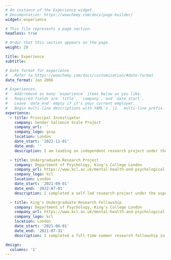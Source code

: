 ```yaml
---
# An instance of the Experience widget.
# Documentation: https://wowchemy.com/docs/page-builder/
widget: experience

# This file represents a page section.
headless: true

# Order that this section appears on the page.
weight: 20

title: Experience
subtitle: 

# Date format for experience
#   Refer to https://wowchemy.com/docs/customization/#date-format
date_format: Jan 2006

# Experiences.
#   Add/remove as many `experience` items below as you like.
#   Required fields are `title`, `company`, and `date_start`.
#   Leave `date_end` empty if it's your current employer.
#   Begin multi-line descriptions with YAML's `|2-` multi-line prefix.
experience:
  - title: Principal Investigator
    company: Gender Salience Scale Project
    company_url: ''
    company_logo: gssp
    location: London
    date_start: '2022-11-01'
    date_end: ''
    description: I am leading an independent research project under the supervision of [Dr Ashley Brown](https://www.kcl.ac.uk/people/ashley-brown) (King's College London), the aim of which is to develop and validate a new quantitative scale of gender salience. This will involve the completion of a pre-registered quantitative study, during which data will be analysed using a combination of structural equation modelling and regression modelling techniques. Read more about the project [here](https://jacob-knyspel.netlify.app/project/artificial-facial-expression-dataset-project/).

  - title: Undergraduate Research Project
    company: Department of Psychology, King's College London
    company_url: https://www.kcl.ac.uk/mental-health-and-psychological-sciences/about/departments/psychology
    company_logo: kcl
    location: London
    date_start: '2021-09-01'
    date_end: '2022-07-01'
    description: I completed a self-led research project under the supervision of [Dr. Charlotte Russell](https://www.kcl.ac.uk/people/charlotte-russell) (King’s College London), which formed the basis of my final-year undergraduate dissertation. I used generalized linear mixed-effect modelling and likelihood-based model comparisons to provide new insight into the temporal mechanics of facial expression perception in healthy individuals. For this project I was awarded an *Undergraduate Poster Conference Prize* and nominated for the *EPS/BSA Undergraduate Project Prize* and *BPS Cognitive Section Undergraduate Project Prize*.

  - title: King's Undergraduate Research Fellowship
    company: Department of Psychology, King's College London
    company_url: https://www.kcl.ac.uk/mental-health-and-psychological-sciences/about/departments/psychology
    company_logo: kcl
    location: London
    date_start: '2021-06-01'
    date_end: '2021-07-31'
    description: I completed a full-time summer research fellowship in the area of experimental social cognition under the co-supervision of [Dr. Caroline Catmur](https://www.kcl.ac.uk/people/caroline-catmur) (King’s College London) and [Ms. Mirta Stantic](https://www.psy.ox.ac.uk/people/mirta-stantic) (University of Oxford). My responsibilities included designing and programming experimental tasks, proposing recruitment strategies, analysing data, and contributing to a written report of the finished research. For this fellowship I was awarded a *King's Research Experience Award*.

design:
  columns: '1'
---
```


